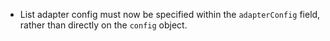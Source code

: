 - List adapter config must now be specified within the `adapterConfig` field, rather than directly on the `config` object.
